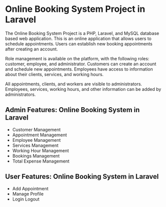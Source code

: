 # Online Booking System Project in Laravel

The Online Booking System Project is a PHP, Laravel, and MySQL database based web application. This is an online application that allows users to schedule appointments. Users can establish new booking appointments after creating an account.

Role management is available on the platform, with the following roles: customer, employee, and administrator. Customers can create an account and schedule new appointments. Employees have access to information about their clients, services, and working hours.

All appointments, clients, and workers are visible to administrators. Employees, services, working hours, and other information can be added by administrators.

## Admin Features: Online Booking System in Laravel
* Customer Management
* Appointment Management
* Employee Management
* Services Management
* Working Hour Management
* Bookings Management
* Total Expense Management

## User Features: Online Booking System in Laravel
* Add Appointment
* Manage Profile
* Login Logout
